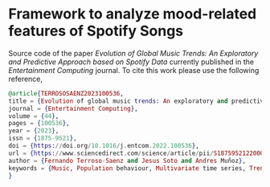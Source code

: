 # Framework to analyze mood-related features of Spotify Songs
Source code of the paper *Evolution of Global Music Trends: An Exploratory and Predictive Approach based on Spotify Data* currently published in the *Entertainment Computing* journal. To cite this work please use the following reference,
```elixir
@article{TERROSOSAENZ2023100536,
title = {Evolution of global music trends: An exploratory and predictive approach based on Spotify data},
journal = {Entertainment Computing},
volume = {44},
pages = {100536},
year = {2023},
issn = {1875-9521},
doi = {https://doi.org/10.1016/j.entcom.2022.100536},
url = {https://www.sciencedirect.com/science/article/pii/S1875952122000593},
author = {Fernando Terroso-Saenz and Jesus Soto and Andres Muñoz},
keywords = {Music, Population behaviour, Multivariate time series, Trend prediction, Mood analysis}
}
```

